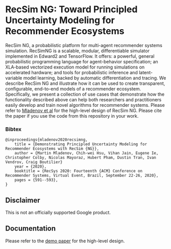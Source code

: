 # RecSim NG: Toward Principled Uncertainty Modeling for Recommender Ecosystems

RecSim NG, a probabilistic platform for multi-agent recommender systems
simulation. RecSimNG is a scalable, modular, differentiable simulator
implemented in Edward2 and TensorFlow. It offers: a powerful, general
probabilistic programming language for agent-behavior specification; an
XLA-based vectorized execution model for running simulations on accelerated
hardware; and tools for probabilistic inference and latent-variable model
learning, backed by automatic differentiation and tracing. We describe RecSim NG
and illustrate how it can be used to create transparent, configurable,
end-to-end models of a recommender ecosystem. Specifically, we present a
collection of use cases that demonstrate how the functionality described above
can help both researchers and practitioners easily develop and train novel
algorithms for recommender systems. Please refer to
[Mladenov et al](https://dl.acm.org/doi/10.1145/3383313.3411527) for the
high-level design of RecSim NG. Please cite the paper if you use the code from
this repository in your work.

### Bibtex

```
@inproceedings{mladenov2020recsimng,
    title = {Demonstrating Principled Uncertainty Modeling for Recommender Ecosystems with RecSim {NG}},
    author = {Martin Mladenov, Chih-wei Hsu, Vihan Jain, Eugene Ie, Christopher Colby, Nicolas Mayoraz, Hubert Pham, Dustin Tran, Ivan Vendrov, Craig Boutilier}
    year = {2020},
    booktitle = {RecSys 2020: Fourteenth {ACM} Conference on Recommender Systems, Virtual Event, Brazil, September 22-26, 2020},
    pages = {591--593},
}
```

<a id='Disclaimer'></a>

## Disclaimer

This is not an officially supported Google product.

## Documentation


Please refer to the [demo paper](https://dl.acm.org/doi/10.1145/3383313.3411527)
for the high-level design.
